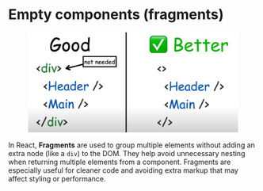 # Empty components (fragments)

<figure><img src="../../.gitbook/assets/image (82).png" alt=""><figcaption></figcaption></figure>

In React, **Fragments** are used to group multiple elements without adding an extra node (like a `div`) to the DOM. They help avoid unnecessary nesting when returning multiple elements from a component. Fragments are especially useful for cleaner code and avoiding extra markup that may affect styling or performance.
